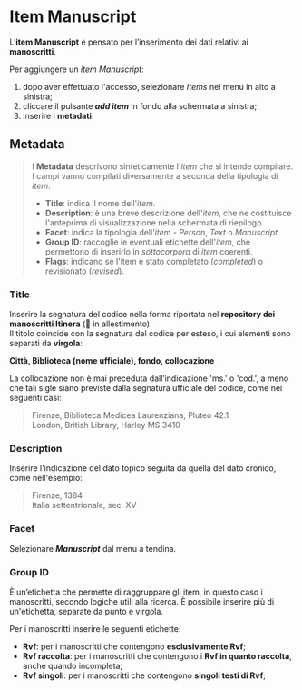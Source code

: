 # Item Manuscript

L’__**item Manuscript**__ è pensato per l’inserimento dei dati relativi ai **manoscritti**. 

Per aggiungere un _item Manuscript_:  
1. dopo aver effettuato l'accesso, selezionare _Items_ nel menu in alto a sinistra;  
2. cliccare il pulsante **_add item_** in fondo alla schermata a sinistra;  
3. inserire i **metadati**.

## Metadata 

>   I **Metadata** descrivono sinteticamente l'_item_ che si intende compilare. I campi vanno compilati diversamente a seconda della tipologia di _item_:  
>   * **Title**: indica il nome dell'_item_.  
>   * **Description**: è una breve descrizione dell'_item_, che ne costituisce l'anteprima di visualizzazione nella schermata di riepilogo.  
>   * **Facet**: indica la tipologia dell'_item_ - _Person_, _Text_ o _Manuscript_.   
>   * **Group ID**: raccoglie le eventuali etichette dell'_item_, che permettono di inserirlo in _sottocorpora_ di _item_ coerenti.   
>   * **Flags**: indicano se l'item è stato completato (_completed_) o revisionato (_revised_). 

### Title

Inserire la segnatura del codice nella forma riportata nel **repository dei manoscritti Itinera** (🚧 in allestimento).  
Il titolo coincide con la segnatura del codice per esteso, i cui elementi sono separati da **virgola**:

**Città, Biblioteca (nome ufficiale), fondo, collocazione**

La collocazione non è mai preceduta dall’indicazione 'ms.' o 'cod.', a meno che tali sigle siano previste dalla segnatura ufficiale del codice, come nei seguenti casi:  
> Firenze, Biblioteca Medicea Laurenziana, Pluteo 42.1  
> London, British Library, Harley MS 3410 </sub>


### Description
Inserire l'indicazione del dato topico seguita da quella del dato cronico, come nell'esempio:  
> Firenze, 1384  
> Italia settentrionale, sec. XV  


### Facet

Selezionare _**Manuscript**_ dal menu a tendina.

### Group ID

È un’etichetta che permette di raggruppare gli item, in questo caso i manoscritti, secondo logiche utili alla ricerca. È possibile inserire più di un'etichetta, separate da punto e virgola.

Per i manoscritti inserire le seguenti etichette:
* **Rvf**: per i manoscritti che contengono **esclusivamente Rvf**;
* **Rvf raccolta**: per i manoscritti che contengono i **Rvf in quanto raccolta**, anche quando incompleta;
* **Rvf singoli**: per i manoscritti che contengono **singoli testi di Rvf**;
